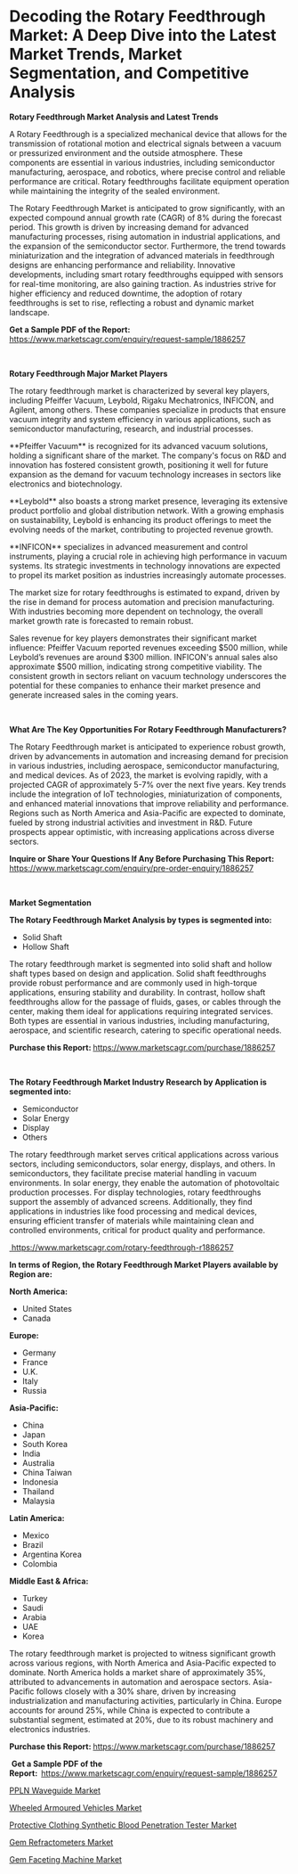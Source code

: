 <p><h1>Decoding the Rotary Feedthrough Market: A Deep Dive into the Latest Market Trends, Market Segmentation, and Competitive Analysis</h1></p><p><strong>Rotary Feedthrough Market Analysis and Latest Trends</strong></p>
<p><p>A Rotary Feedthrough is a specialized mechanical device that allows for the transmission of rotational motion and electrical signals between a vacuum or pressurized environment and the outside atmosphere. These components are essential in various industries, including semiconductor manufacturing, aerospace, and robotics, where precise control and reliable performance are critical. Rotary feedthroughs facilitate equipment operation while maintaining the integrity of the sealed environment.</p><p>The Rotary Feedthrough Market is anticipated to grow significantly, with an expected compound annual growth rate (CAGR) of 8% during the forecast period. This growth is driven by increasing demand for advanced manufacturing processes, rising automation in industrial applications, and the expansion of the semiconductor sector. Furthermore, the trend towards miniaturization and the integration of advanced materials in feedthrough designs are enhancing performance and reliability. Innovative developments, including smart rotary feedthroughs equipped with sensors for real-time monitoring, are also gaining traction. As industries strive for higher efficiency and reduced downtime, the adoption of rotary feedthroughs is set to rise, reflecting a robust and dynamic market landscape.</p></p>
<p><strong>Get a Sample PDF of the Report:&nbsp;</strong> <a href="https://www.marketscagr.com/enquiry/request-sample/1886257?utm_campaign=2187&utm_medium=2&utm_source=Github&utm_content=ia&utm_term=11042025&utm_id=rotary-feedthrough">https://www.marketscagr.com/enquiry/request-sample/1886257</a></p>
<p>&nbsp;</p>
<p><strong>Rotary Feedthrough Major Market Players</strong></p>
<p><p>The rotary feedthrough market is characterized by several key players, including Pfeiffer Vacuum, Leybold, Rigaku Mechatronics, INFICON, and Agilent, among others. These companies specialize in products that ensure vacuum integrity and system efficiency in various applications, such as semiconductor manufacturing, research, and industrial processes.</p><p>**Pfeiffer Vacuum** is recognized for its advanced vacuum solutions, holding a significant share of the market. The company's focus on R&D and innovation has fostered consistent growth, positioning it well for future expansion as the demand for vacuum technology increases in sectors like electronics and biotechnology.</p><p>**Leybold** also boasts a strong market presence, leveraging its extensive product portfolio and global distribution network. With a growing emphasis on sustainability, Leybold is enhancing its product offerings to meet the evolving needs of the market, contributing to projected revenue growth.</p><p>**INFICON** specializes in advanced measurement and control instruments, playing a crucial role in achieving high performance in vacuum systems. Its strategic investments in technology innovations are expected to propel its market position as industries increasingly automate processes.</p><p>The market size for rotary feedthroughs is estimated to expand, driven by the rise in demand for process automation and precision manufacturing. With industries becoming more dependent on technology, the overall market growth rate is forecasted to remain robust.</p><p>Sales revenue for key players demonstrates their significant market influence: Pfeiffer Vacuum reported revenues exceeding $500 million, while Leybold’s revenues are around $300 million. INFICON's annual sales also approximate $500 million, indicating strong competitive viability. The consistent growth in sectors reliant on vacuum technology underscores the potential for these companies to enhance their market presence and generate increased sales in the coming years.</p></p>
<p>&nbsp;</p>
<p><strong>What Are The Key Opportunities For Rotary Feedthrough Manufacturers?</strong></p>
<p><p>The Rotary Feedthrough market is anticipated to experience robust growth, driven by advancements in automation and increasing demand for precision in various industries, including aerospace, semiconductor manufacturing, and medical devices. As of 2023, the market is evolving rapidly, with a projected CAGR of approximately 5-7% over the next five years. Key trends include the integration of IoT technologies, miniaturization of components, and enhanced material innovations that improve reliability and performance. Regions such as North America and Asia-Pacific are expected to dominate, fueled by strong industrial activities and investment in R&D. Future prospects appear optimistic, with increasing applications across diverse sectors.</p></p>
<p><strong>Inquire or Share Your Questions If Any Before Purchasing This Report:</strong> <a href="https://www.marketscagr.com/enquiry/pre-order-enquiry/1886257?utm_campaign=2187&utm_medium=2&utm_source=Github&utm_content=ia&utm_term=11042025&utm_id=rotary-feedthrough">https://www.marketscagr.com/enquiry/pre-order-enquiry/1886257</a></p>
<p>&nbsp;</p>
<p><strong>Market Segmentation</strong></p>
<p><strong>The Rotary Feedthrough Market Analysis by types is segmented into:</strong></p>
<p><ul><li>Solid Shaft</li><li>Hollow Shaft</li></ul></p>
<p><p>The rotary feedthrough market is segmented into solid shaft and hollow shaft types based on design and application. Solid shaft feedthroughs provide robust performance and are commonly used in high-torque applications, ensuring stability and durability. In contrast, hollow shaft feedthroughs allow for the passage of fluids, gases, or cables through the center, making them ideal for applications requiring integrated services. Both types are essential in various industries, including manufacturing, aerospace, and scientific research, catering to specific operational needs.</p></p>
<p><strong>Purchase this Report:&nbsp;</strong><a href="https://www.marketscagr.com/purchase/1886257?utm_campaign=2187&utm_medium=2&utm_source=Github&utm_content=ia&utm_term=11042025&utm_id=rotary-feedthrough">https://www.marketscagr.com/purchase/1886257</a></p>
<p>&nbsp;</p>
<p><strong>The Rotary Feedthrough Market Industry Research by Application is segmented into:</strong></p>
<p><ul><li>Semiconductor</li><li>Solar Energy</li><li>Display</li><li>Others</li></ul></p>
<p><p>The rotary feedthrough market serves critical applications across various sectors, including semiconductors, solar energy, displays, and others. In semiconductors, they facilitate precise material handling in vacuum environments. In solar energy, they enable the automation of photovoltaic production processes. For display technologies, rotary feedthroughs support the assembly of advanced screens. Additionally, they find applications in industries like food processing and medical devices, ensuring efficient transfer of materials while maintaining clean and controlled environments, critical for product quality and performance.</p></p>
<p><a href="https://www.marketscagr.com/rotary-feedthrough-r1886257?utm_campaign=2187&utm_medium=2&utm_source=Github&utm_content=ia&utm_term=11042025&utm_id=rotary-feedthrough">&nbsp;https://www.marketscagr.com/rotary-feedthrough-r1886257</a></p>
<p><strong>In terms of Region, the Rotary Feedthrough Market Players available by Region are:</strong></p>
<p>
    <p> <strong> North America: </strong>
        <ul>
            <li>United States</li>
            <li>Canada</li>
        </ul>
        </p> 
    <p> <strong> Europe: </strong>
        <ul>
            <li>Germany</li>
            <li>France</li>
            <li>U.K.</li>
            <li>Italy</li>
            <li>Russia</li>
        </ul>
        </p> 
    <p> <strong> Asia-Pacific: </strong>
        <ul>
            <li>China</li>
            <li>Japan</li>
            <li>South Korea</li>
            <li>India</li>
            <li>Australia</li>
            <li>China Taiwan</li>
            <li>Indonesia</li>
            <li>Thailand</li>
            <li>Malaysia</li>
        </ul>
        </p> 
    <p> <strong> Latin America: </strong>
        <ul>
            <li>Mexico</li>
            <li>Brazil</li>
            <li>Argentina Korea</li>
            <li>Colombia</li>
        </ul>
        </p> 
    <p> <strong> Middle East & Africa: </strong>
        <ul>
            <li>Turkey</li>
            <li>Saudi</li>
            <li>Arabia</li>
            <li>UAE</li>
            <li>Korea</li>
        </ul>
    </p>
    </p>
<p><p>The rotary feedthrough market is projected to witness significant growth across various regions, with North America and Asia-Pacific expected to dominate. North America holds a market share of approximately 35%, attributed to advancements in automation and aerospace sectors. Asia-Pacific follows closely with a 30% share, driven by increasing industrialization and manufacturing activities, particularly in China. Europe accounts for around 25%, while China is expected to contribute a substantial segment, estimated at 20%, due to its robust machinery and electronics industries.</p></p>
<p><strong>Purchase this Report: </strong><a href="https://www.marketscagr.com/purchase/1886257?utm_campaign=2187&utm_medium=2&utm_source=Github&utm_content=ia&utm_term=11042025&utm_id=rotary-feedthrough">https://www.marketscagr.com/purchase/1886257</a></p>
<p>&nbsp;<strong>Get a Sample PDF of the Report:&nbsp;&nbsp;</strong><a href="https://www.marketscagr.com/enquiry/request-sample/1886257?utm_campaign=2187&utm_medium=2&utm_source=Github&utm_content=ia&utm_term=11042025&utm_id=rotary-feedthrough">https://www.marketscagr.com/enquiry/request-sample/1886257</a></p>
<p><strong></strong></p>
<p><p><a href="https://github.com/mafuzakirju/Market-Research-Report-List-1/blob/main/ppln-waveguide-market.md?utm_campaign=2187&utm_medium=2&utm_source=Github&utm_content=ia&utm_term=11042025&utm_id=rotary-feedthrough">PPLN Waveguide Market</a></p><p><a href="https://github.com/Mayankdeswa/Market-Research-Report-List-1/blob/main/wheeled-armoured-vehicles-market.md?utm_campaign=2187&utm_medium=2&utm_source=Github&utm_content=ia&utm_term=11042025&utm_id=rotary-feedthrough">Wheeled Armoured Vehicles Market</a></p><p><a href="https://github.com/cherrivacius/Market-Research-Report-List-1/blob/main/protective-clothing-synthetic-blood-penetration-tester-market.md?utm_campaign=2187&utm_medium=2&utm_source=Github&utm_content=ia&utm_term=11042025&utm_id=rotary-feedthrough">Protective Clothing Synthetic Blood Penetration Tester Market</a></p><p><a href="https://github.com/omduthkevork/Market-Research-Report-List-1/blob/main/gem-refractometers-market.md?utm_campaign=2187&utm_medium=2&utm_source=Github&utm_content=ia&utm_term=11042025&utm_id=rotary-feedthrough">Gem Refractometers Market</a></p><p><a href="https://github.com/akramisabtu/Market-Research-Report-List-1/blob/main/gem-faceting-machine-market.md?utm_campaign=2187&utm_medium=2&utm_source=Github&utm_content=ia&utm_term=11042025&utm_id=rotary-feedthrough">Gem Faceting Machine Market</a></p></p>